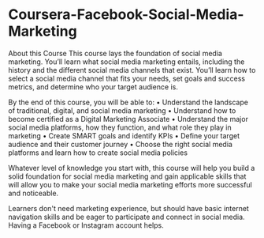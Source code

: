 # Coursera-Facebook-Social-Media-Marketing

About this Course
This course lays the foundation of social media marketing. You’ll learn what social media marketing entails, including the history and the different social media channels that exist. You’ll learn how to select a social media channel that fits your needs, set goals and success metrics, and determine who your target audience is.

By the end of this course, you will be able to: 
• Understand the landscape of traditional, digital, and social media marketing
• Understand how to become certified as a Digital Marketing Associate 
• Understand the major social media platforms, how they function, and what role they play in marketing
• Create SMART goals and identify KPIs
• Define your target audience and their customer journey
• Choose the right social media platforms and learn how to create social media policies

Whatever level of knowledge you start with, this course will help you build a solid foundation for social media marketing and gain applicable skills that will allow you to make your social media marketing efforts more successful and noticeable.

Learners don't need marketing experience, but should have basic internet navigation skills and be eager to participate and connect in social media.  Having a Facebook or Instagram account helps.

